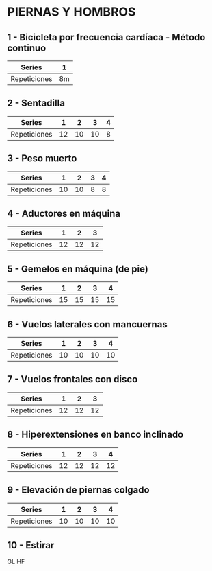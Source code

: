 # PIERNAS Y HOMBROS

## 1 - Bicicleta por frecuencia cardíaca - Método continuo
| Series | 1 |
|----------|----------|
| Repeticiones | 8m|
## 2 - Sentadilla
| Series | 1 | 2 | 3 | 4 |
|----------|----------|----------|----------|----------|
| Repeticiones | 12 | 10 | 10 | 8 |
## 3 - Peso muerto
| Series | 1 | 2 | 3 | 4 |
|----------|----------|----------|----------|----------|
| Repeticiones | 10 | 10 | 8 | 8 |
## 4 - Aductores en máquina
| Series | 1 | 2 | 3 |
|----------|----------|----------|----------|
| Repeticiones | 12 | 12 | 12 |
## 5 - Gemelos en máquina (de pie)
| Series | 1 | 2 | 3 | 4 |
|----------|----------|----------|----------|----------|
| Repeticiones | 15 | 15 | 15 | 15 |
## 6 - Vuelos laterales con mancuernas
| Series | 1 | 2 | 3 | 4 |
|----------|----------|----------|----------|----------|
| Repeticiones | 10 | 10 | 10 | 10 |
## 7 - Vuelos frontales con disco
| Series | 1 | 2 | 3 |
|----------|----------|----------|----------|
| Repeticiones | 12 | 12 | 12 |
## 8 - Hiperextensiones en banco inclinado
| Series | 1 | 2 | 3 | 4 |
|----------|----------|----------|----------|----------|
| Repeticiones | 12 | 12 | 12 | 12 |
## 9 - Elevación de piernas colgado
| Series | 1 | 2 | 3 | 4 |
|----------|----------|----------|----------|----------|
| Repeticiones | 10 | 10 | 10 | 10 |
## 10 - Estirar
GL HF
